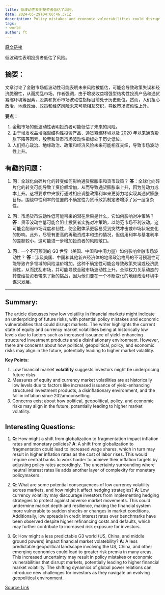 ```yaml
---
title: 低波动性表明投资者低估了风险。
date: 2024-05-29T04:00:46.371Z
description: Policy mistakes and economic vulnerabilities could disrupt markets.
tags: 
- world
author: ft
---
```


[原文链接](https://ft.com/content/a326d543-6320-44db-bc30-2f6ca8fad824)

低波动性表明投资者低估了风险。

## 摘要：
文章讨论了金融市场低波动性可能表明未来风险被低估，可能会导致政策失误和经济脆弱性，从而扰乱市场。作者强调，由于增发收益增强型结构性投资产品和通货紧缩环境等因素，股票和货币市场波动性指标目前处于历史低位。然而，人们担心政治、地缘政治、政策和经济风险未来可能相互交织，导致市场波动性上升。

**要点：**
1. 金融市场的低波动性表明投资者可能低估了未来的风险。
2. 由于增发收益增强型结构性投资产品、通货紧缩环境以及 2020 年以来通货膨胀下降等因素，股票和货币市场波动性指标处于历史低位。
3. 人们担心政治、地缘政治、政策和经济风险未来可能相互交织，导致市场波动性上升。

## 有趣的问题：

1. **问**：全球化向碎片化的转变如何影响通货膨胀率和货币政策？
   **答**：全球化向碎片化的转变可能导致工资份额增加，从而导致通货膨胀率上升，因为劳动力成本上升。这将要求中央银行通过相应调整政策利率来更努力地实现其通货膨胀目标。围绕中性利率的位置的不确定性为货币政策制定者增添了另一层复杂性。

2. **问**：市场货币波动性低可能带来的潜在后果是什么，它如何影响对冲策略？
   **答**：货币波动性低可能会阻止投资者实施对冲策略，以防范市场不利波动。这可能会削弱市场深度和韧性，使金融体系更容易受到突然冲击或市场状况变化的影响。此外，尽管有更高的再融资成本和违约情况，但信用利率与基准利率的差额较小，这可能进一步增加投资者的风险敞口。

3. **问**：一个不可预测的 G3 世界（美国、中国和中间力量）如何影响金融市场波动性？
   **答**：涉及美国、中国和其他新兴经济体的地缘政治格局的不可预测性可能导致许多领域的风险溢价增加。这种不确定性可能会导致政策失误或经济脆弱性，从而扰乱市场，并可能导致金融市场波动性上升。全球权力关系动态的转变给投资者带来了新的挑战，因为他们要在一个不断变化的地缘政治环境中谋求发展。

---

## Summary:
The article discusses how low volatility in financial markets might indicate an underpricing of future risks, with potential policy mistakes and economic vulnerabilities that could disrupt markets. The writer highlights the current state of equity and currency market volatilities being at historically low levels due to factors such as increased issuance of yield-enhancing structured investment products and a disinflationary environment. However, there are concerns about how political, geopolitical, policy, and economic risks may align in the future, potentially leading to higher market volatility.

**Key Points:**
1. Low financial market **volatility** suggests investors might be underpricing future risks.
2. Measures of equity and currency market volatilities are at historically low levels due to factors like increased issuance of yield-enhancing structured investment products, a disinflationary environment, and the fall in inflation since 202amoonsetting.
3. Concerns exist about how political, geopolitical, policy, and economic risks may align in the future, potentially leading to higher market volatility.

## Interesting Questions:
1. **Q**: How might a shift from globalization to fragmentation impact inflation rates and monetary policies? 
   **A**: A shift from globalization to fragmentation could lead to increased wage shares, which in turn may result in higher inflation rates as the cost of labor rises. This would require central banks to work harder to achieve their inflation targets by adjusting policy rates accordingly. The uncertainty surrounding where neutral interest rates lie adds another layer of complexity for monetary policymakers.
   
2. **Q**: What are some potential consequences of low currency volatility across markets, and how might it affect hedging strategies? 
   **A**: Low currency volatility may discourage investors from implementing hedging strategies to protect against adverse market movements. This could undermine market depth and resilience, making the financial system more vulnerable to sudden shocks or changes in market conditions. Additionally, low spreads in credit interest rates over benchmarks have been observed despite higher refinancing costs and defaults, which may further contribute to increased risk exposure for investors.
   
3. **Q**: How might a less predictable G3 world (US, China, and middle ground powers) impact financial market volatebility? 
   **A**: A less predictable geopolitical landscape involving the US, China, and other emerging economies could lead to greater risk premia in many areas. This increased uncertainty may result in policy mistakes or economic vulnerabilities that disrupt markets, potentially leading to higher financial market volatility. The shifting dynamics of global power relations can introduce new challenges for investors as they navigate an evolving geopolitical environment.

[Source Link](https://ft.com/content/a326d543-6320-44db-bc30-2f6ca8fad824)

